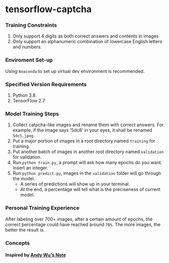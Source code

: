 # tensorflow-captcha

### Training Constraints
1. Only support 4 digits as both correct answers and contents in images
2. Only support an alphanumeric combination of lowercase English letters and numbers.

### Enviroment Set-up
Using `Anaconda` to set up virtual dev environment is recommended.

### Specified Version Requirements
1. Python 3.8
2. TensorFlow 2.7

### Model Training Steps
1. Collect catpcha-like images and rename them with correct answers.  For example, if the image says '5dc8' in your eyes, it shall be renamed `5dc5.jpeg`.
2. Put a major portion of images in a root directory named `training` for training.
3. Put another batch of images in another root directory named `validation` for validation.
4. Run `python train.py`, a prompt will ask how many epochs do you want.  Insert an integer.
5. Run `python predict.py`, images in the `validation` folder will go through the model.  
   - A series of predictions will show up in your terminal.  
   - At the end, a percentage will tell what is the preciseness of current model. 

### Personal Training Experience
After labeling over 700+ images, after a certain amount of epochs, the correct percentage could have reached around `70%`.  The more images, the better the result is.


### Concepts
#### Inspired by [Andy Wu's Note](https://notes.andywu.tw/2019/%E7%94%A8tensorflowkeras%E8%A8%93%E7%B7%B4%E8%BE%A8%E8%AD%98%E9%A9%97%E8%AD%89%E7%A2%BC%E7%9A%84cnn%E6%A8%A1%E5%9E%8B/)